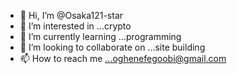 - 👋 Hi, I’m @Osaka121-star
- 👀 I’m interested in ...crypto 
- 🌱 I’m currently learning ...programming 
- 💞️ I’m looking to collaborate on ...site building 
- 📫 How to reach me ...oghenefegoobi@gmail.com

<!---
Osaka121-star/Osaka121-star is a ✨ special ✨ repository because its `README.md` (this file) appears on your GitHub profile.
You can click the Preview link to take a look at your changes.
--->
